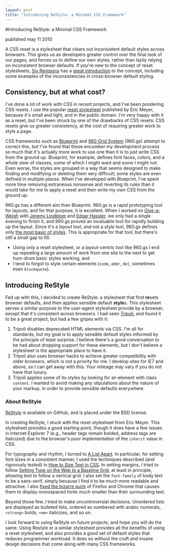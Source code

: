 ```yaml
---
layout: post
title: "Introducing ReStyle: a Minimal CSS Framework"
---
```



#Introducing ReStyle: a Minimal CSS Framework

<span class="pubdate">published may 11 2010</span>

<p>A CSS reset is a stylesheet that clears out inconsistent default styles across browsers. This gives us as developers greater control over the final look of our pages, and forces us to define our own styles, rather than lazily relying on inconsistent browser defaults. If you're new to the concept of reset stylesheets, <a href="http://sixrevisions.com/">Six Revisions</a> has a <a href="http://sixrevisions.com/css/css-tips/css-tip-1-resetting-your-styles-with-css-reset/">great introduction</a> to the concept, including some examples of the inconsistencies in cross-browser default styling.</p>

<h2>Consistency, but at what cost?</h2>

<p>I've done a lot of work with CSS in recent projects, and I've been pondering CSS resets. I use the popular <a href="http://meyerweb.com/eric/tools/css/reset/">reset stylesheet</a> published by Eric Meyer, because it's small and light, and in the public domain. I'm very happy with it as a reset, but I've been struck by one of the drawbacks of CSS resets: CSS resets give us greater consistency, at the cost of requiring greater work to style a page. </p>

<p>CSS frameworks such as <a href="http://www.blueprintcss.org/">Blueprint</a> and <a href="http://960.gs/">960 Grid System</a> (960.gs) attempt to correct this, but I've found that these encumber my development process so much that it's actually more work to use one than it is to just write CSS from the ground up. Blueprint, for example, defines font faces, colors, and a whole slew of classes, some of which I might want and some I might not. Even worse, the styles are grouped in a way that seems designed to make finding and modifying or deleting them very difficult; some styles are even defined in multiple places. When I've developed with Blueprint, I've spent more time removing extraneous nonsense and reverting its rules than it would take for me to apply a reset and then write my own CSS from the ground up. </p>

<p>960.gs has a different aim than Blueprint. 960.gs is a rapid prototyping tool for layouts, and for that purpose, it is excellent. When I worked on <a href="http://www.giveaweigh.com/">Give-a-Weigh</a> with <a href="http://webdevilaz.com/">Jeremy Lindblom</a> and <a href="http://edgarhassler.com/">Edgar Hassler</a>, we only had a single evening to finish it, and 960.gs proved an invaluable tool for rapidly building up the layout. Since it's a <em>layout</em> tool, and not a <em>style</em> tool, 960.gs defines only <a href="http://github.com/nathansmith/960-Grid-System/blob/master/code/css/uncompressed/text.css">the most basic of styles</a>. This is appropriate for that tool, but there's still a small gap to fill:</p>

<ul>
<li>Using only a reset stylesheet, or a layout-centric tool like 960.gs I end up repeating a large amount of work from one site to the next to get hum-drum basic styles working, and </li>
<li>I tend to forgot to style certain elements (<code>code</code>, <code>abbr</code>, <code>del</code>, sometimes even <code>blockquote</code>).</li>
</ul>

<h2>Introducing ReStyle</h2>

<p>Fed up with this, I decided to create ReStyle: a stylesheet that first <strong>re</strong>sets browser defaults, and then applies sensible default <strong>style</strong>s. This stylesheet serves a similar purpose to the user-agent stylesheet provide by a browser, except that it's consistent across browsers. I had seen <a href="http://devkick.com/lab/tripoli/">Tripoli</a>, and found it to be a great project, but had a few gripes with it:</p>

<ol>
<li>Tripoli disables deprecated HTML elements via CSS. I'm all for standards, but my goal is to apply sensible default styles informed by the principle of least surprise. I believe there's a good conversation to be had about dropping support for these elements, but I don't believe a stylesheet is the appropriate place to have it.</li>
<li>Tripoli also uses browser hacks to achieve greater compatibility with older browsers, which is not a priority for me. I develop sites for IE7 and above, so I can get away with this. Your mileage may vary if you do not have that luxury.</li>
<li>Tripoli applies some of its styles by looking for an element with class <code>content</code>. I wanted to avoid making any stipulations about the nature of your markup, in order to provide sensible defaults everywhere.</li>
</ol>

<h3>About ReStyle</h3>

<p><a href="http://github.com/notjim/restyle">ReStyle</a> is available on GitHub, and is placed under the BSD license.</p>

<p>In creating ReStyle, I stuck with the reset stylesheet from Eric Meyer. This stylesheet provides a good starting point, though it does have a few issues in Internet Explorer 7 (e.g., header tags remain bolded, address tags are italicized) due to the browser's poor implementation of the <code>inherit</code> value in CSS.</p>

<p>For typography and rhythm, I turned to <a href="http://www.alistapart.com/">A List Apart</a>. In particular, for setting font sizes in a consistent manner, I used the techniques described (and rigorously tested) in <a href="http://www.alistapart.com/articles/howtosizetextincss/">How to Size Text in CSS</a>. In setting margins, I tried to follow <a href="http://www.alistapart.com/articles/settingtypeontheweb/">Setting Type on the Web to a Baseline Grid</a>, at least in principle, allowing text to follow a vertical grid. I also set the <code>font-family</code> of body text to be a sans-serif, simply because I find it to be much more readable and attractive. I also <a href="http://www.undermyhat.org/blog/2009/09/css-font-family-monospace-renders-inconsistently-in-firefox-and-chrome/">fixed the bizarre quirk</a> of Firefox and Chrome that causes them to display monospaced fonts much smaller than their surrounding text.</p>

<p>Beyond those few, I tried to make uncontroversial decisions. Unordered lists are displayed as bulleted lists, ordered as numbered with arabic numerals, <code>&lt;strong&gt;</code> bolds, <code>&lt;em&gt;</code> italicizes, and so on. </p>

<p>I look forward to using ReStyle on future projects, and hope you will do the same. Using Restyle or a similar stylesheet provides all the benefits of using a reset stylesheet, and also provides a good set of default styles that reduces programmer workload. It does so without the cruft and insane design decisions that come along with many CSS frameworks.</p>